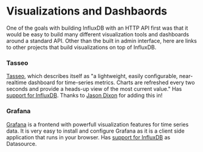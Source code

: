 # Visualizations and Dashbaords

One of the goals with building InfluxDB with an HTTP API first was that it would be easy to build many different visualization tools and dashboards around a standard API. Other than the built in admin interface, here are links to other projects that build visualizations on top of InfluxDB.

### Tasseo

[Tasseo](https://github.com/obfuscurity/tasseo), which describes itself as "a lightweight, easily configurable, near-realtime dashboard for time-series metrics. Charts are refreshed every two seconds and provide a heads-up view of the most current value." Has [support for InfluxDB](https://github.com/obfuscurity/tasseo#influxdb). Thanks to [Jason Dixon](https://twitter.com/obfuscurity) for adding this in!

### Grafana

[Grafana](http://grafana.org/) is a frontend with powerfull visualization features for time series data. It is very easy to install and configure Grafana as it is a client side application that runs in your browser. Has [support for InfluxDB](https://github.com/grafana/grafana/issues/103) as Datasource.
